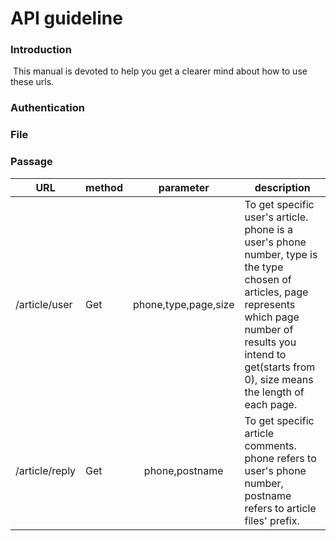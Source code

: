 # API guideline

### Introduction

​	This manual is devoted to help you get a clearer mind about how to use these urls.

### Authentication

### File

### Passage

| URL            | method |      parameter       | description                                                  |
| -------------- | ------ | :------------------: | ------------------------------------------------------------ |
| /article/user  | Get    | phone,type,page,size | To get specific user's article. phone is a user's phone number, type is the type chosen of articles, page represents which page number of results you intend to get(starts from 0),  size means the length of each page. |
| /article/reply | Get    |    phone,postname    | To get specific article comments. phone refers to user's phone number, postname refers to article files' prefix. |